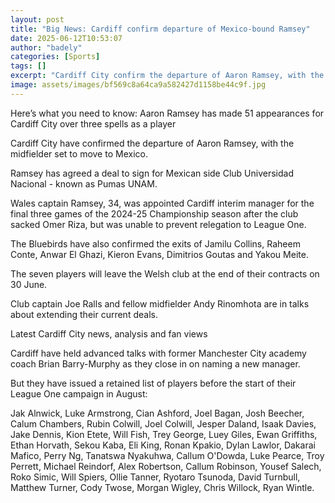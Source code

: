 ```yaml
---
layout: post
title: "Big News: Cardiff confirm departure of Mexico-bound Ramsey"
date: 2025-06-12T10:53:07
author: "badely"
categories: [Sports]
tags: []
excerpt: "Cardiff City confirm the departure of Aaron Ramsey, with the midfielder set to move to Mexico."
image: assets/images/bf569c8a64ca9a582427d1158be44c9f.jpg
---
```


Here’s what you need to know: Aaron Ramsey has made 51 appearances for Cardiff City over three spells as a player

Cardiff City have confirmed the departure of Aaron Ramsey, with the midfielder set to move to Mexico.

Ramsey has agreed a deal to sign for Mexican side Club Universidad Nacional - known as Pumas UNAM.

Wales captain Ramsey, 34, was appointed Cardiff interim manager for the final three games of the 2024-25 Championship season after the club sacked Omer Riza, but was unable to prevent relegation to League One.

The Bluebirds have also confirmed the exits of Jamilu Collins, Raheem Conte, Anwar El Ghazi, Kieron Evans, Dimitrios Goutas and Yakou Meite.

The seven players will leave the Welsh club at the end of their contracts on 30 June. 

Club captain Joe Ralls and fellow midfielder Andy Rinomhota are in talks about extending their current deals.

Latest Cardiff City news, analysis and fan views

Cardiff have held advanced talks with former Manchester City academy coach Brian Barry-Murphy as they close in on naming a new manager.

But they have issued a retained list of players before the start of their League One campaign in August:

Jak Alnwick, Luke Armstrong, Cian Ashford, Joel Bagan, Josh Beecher, Calum Chambers, Rubin Colwill, Joel Colwill, Jesper Daland, Isaak Davies, Jake Dennis, Kion Etete, Will Fish, Trey George, Luey Giles, Ewan Griffiths, Ethan Horvath, Sekou Kaba, Eli King, Ronan Kpakio, Dylan Lawlor, Dakarai Mafico, Perry Ng, Tanatswa Nyakuhwa, Callum O'Dowda, Luke Pearce, Troy Perrett, Michael Reindorf, Alex Robertson, Callum Robinson, Yousef Salech, Roko Simic, Will Spiers, Ollie Tanner, Ryotaro Tsunoda, David Turnbull, Matthew Turner, Cody Twose, Morgan Wigley, Chris Willock, Ryan Wintle.


